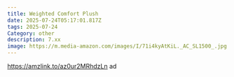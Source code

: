 ```yaml
---
title: Weighted Comfort Plush
date: 2025-07-24T05:17:01.817Z
tags: 2025-07-24
Category: other
description: 7.xx
image: https://m.media-amazon.com/images/I/71i4kyAtKiL._AC_SL1500_.jpg
---
```

https://amzlink.to/az0ur2MRhdzLn ad